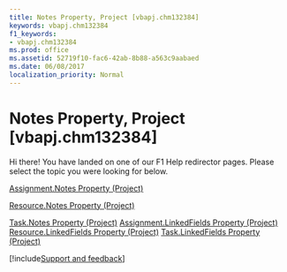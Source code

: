 ```yaml
---
title: Notes Property, Project [vbapj.chm132384]
keywords: vbapj.chm132384
f1_keywords:
- vbapj.chm132384
ms.prod: office
ms.assetid: 52719f10-fac6-42ab-8b88-a563c9aabaed
ms.date: 06/08/2017
localization_priority: Normal
---
```



# Notes Property, Project [vbapj.chm132384]

Hi there! You have landed on one of our F1 Help redirector pages. Please select the topic you were looking for below.

[Assignment.Notes Property (Project)](https://msdn.microsoft.com/library/91915e62-bd93-3671-a232-05cb99836428%28Office.15%29.aspx)

[Resource.Notes Property (Project)](https://msdn.microsoft.com/library/63916a17-8ac0-e921-a29f-4d315c6cbc79%28Office.15%29.aspx)

[Task.Notes Property (Project)](https://msdn.microsoft.com/library/65eecb2e-9116-2b00-8fb1-6df471a88f1d%28Office.15%29.aspx)
[Assignment.LinkedFields Property (Project)](https://msdn.microsoft.com/library/72db7318-589e-bb65-a7ee-0e5031fb1122%28Office.15%29.aspx)
[Resource.LinkedFields Property (Project)](https://msdn.microsoft.com/library/e25f2bfc-ec5d-e3b2-14ec-b0c43ea79499%28Office.15%29.aspx)
[Task.LinkedFields Property (Project)](https://msdn.microsoft.com/library/c20b7704-9635-a564-22a1-dd46af74b5a6%28Office.15%29.aspx)

[!include[Support and feedback](~/includes/feedback-boilerplate.md)]